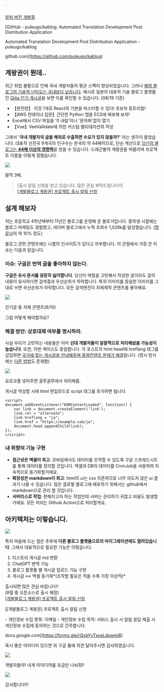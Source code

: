 \`

[알파 버전 개발중](https://github.com/puleugo/kablog)

[GitHub - puleugo/kablog: Automated Translation Development Post Distribution Application

Automated Translation Development Post Distribution Application - puleugo/kablog

github.com](https://github.com/puleugo/kablog)

## 계왕권이 뭔데..

최근 취업 불황으로 인해 국내 개발자들의 평균 스펙이 향상되었습니다. 그러나 <u>해외 블로그의 기술적 난이도는 국내보다 낮습니다</u>. 예시로 일본의 대표적 기술 블로그 플랫폼인 [Qiita 인기 게시글](https://qiita.com/trend)을 보면 이를 확인할 수 있습니다. (08/19 기준)

* 【완전판】 이것 1개로 React의 기본을 마스터할 수 있다! 초보자 튜토리얼!
* 【AWS 컨테이너 입문】간단한 Python 앱을 ECS에 배포해 보자!
* Excel에서 CSV 파일을 '0 내림'이나 '문자화'없이 열기
* 【Vue】VeeVallidate에 의한 커스텀 밸리데이션의 작성

그래서 '**국내 개발자의 글을 해외로 수출하면 수요가 있지 않을까?'** 라는 생각이 들었습니다. 대표적 선진국 9개국의 인구수는 한국의 약 44배이므로, 단순 계산으로 <u>당신의 블로그는 **44배 이상의 영향력**</u>을 얻을 수 있습니다. 드래곤볼의 계왕권을 떠올리며 프로젝트 이름을 이렇게 정했습니다.

![](https://blog.kakaocdn.net/dn/CBX8T/btsI5dW2Rr2/EettUYp2gyLk6Ztnpxamb1/img.png)

딸깍 3배.

> \[출시 알림 신청을 받고 있습니다. 많은 관심 부탁드립니다!!\]  
> [\[개발블로그 계왕권\] 프로젝트 출시 알림 신청](https://forms.gle/rQvbYyTxoeLdowmi6)

## 설계 해보자

저는 초등학교 4학년때부터 11년간 블로그를 운영해 온 블로거입니다. 중학생 시절에는 블로그 마케팅도 경험했고, 네이버 블로그에서 누적 조회수 1,028k를 달성했습니다. ([향로](https://jojoldu.tistory.com/)님의 약 10% 정도)

블로그 관련 콘텐츠에는 나름의 인사이트가 있다고 자부합니다. 이 관점에서 가장 큰 이슈는 다음과 같습니다.

### 이슈: 구글은 번역 글을 좋아하지 않는다.

**구글은 유사 문서를 굉장히 싫어합니다**. 당신이 며칠을 고민해서 작성한 글이라도 글의 내용이 유사하다면 검색결과 우선순위가 하락합니다. 특히 이미지를 동일한 이미지를 그대로 쓰면 우선순위가 하락합니다. 모든 검색엔진이 자체제작 콘텐츠를 좋아해요.

![](https://blog.kakaocdn.net/dn/Ck4j8/btsI9wN5tXS/vudkdGWYzi0yzuyxVJrXkK/img.png)

인기글 중 자체 콘텐츠(8/10)

그럼 어떻게 해야할까요?

### 해결 방안: 상호대체 여부를 명시하라.

사실 우리가 고민하는 내용들은 이미 **선대 개발자들이 알잘딱으로 처리해놨을 가능성이 높습니다**. 또한, 이번 케이스도 동일합니다. 각 포스트의 html head에 hreflang 태그를 삽입하면 <u>국가에 맞는 게시글을 안내해주며 중복컨텐츠 문제가 해결</u>됩니다. (명시 방식에는 [다른 방법](https://developers.google.com/search/docs/specialty/international/localized-versions?hl=en&visit_id=638593952115326122-859270653&rd=1)도 존재함)

![](https://blog.kakaocdn.net/dn/cetFp9/btsI6TDnYjZ/ecm8XMOuyQCjE6Afy8NuJ1/img.png)

요로코롬 넣어주면 굴루굴루에서 처리해줌.

게시글 작성할 시에 html 편집모드로 script 태그를 추가하면 됩니다.

```
<script>
document.addEventListener("DOMContentLoaded", function() {
    var link = document.createElement('link');
    link.rel = "alternate";
    link.hreflang = "ja";
    link.href = "https://example.com/ja";
    document.head.appendChild(link);
});
</script>
```

### 내 취향의 기능 구현

* **접근성은 엑셀이 최고**: 모바일에서도 데이터를 조작할 수 있도록 구글 스프레드시트를 통해 데이터를 정리할 것입니다. 엑셀과 DB의 데이터를 CronJob을 사용하여 지속적으로 동기화할거에요.
* **확장성은 markdown이 최고**: html의 ui는 css 의존하므로 너무 의도치 않은 ui 결과가 나올 수 있습니다. 많은 글로벌 블로그에 배포하기 위해서는 github에서 markdown으로 관리 할 것입니다.
* **서버리스로 작업**: 편해지고자 하는 작업인데 서버는 관리하기 귀찮고 비용도 발생할거에요. 모든 처리는 Github Action으로 처리할게요.

## 아키텍처는 이렇습니다.

![](https://blog.kakaocdn.net/dn/dYEaUf/btsI8JHs3IP/UhtzoHZaXrAqI07gNqrrN0/img.png)

특히 마음에 드는 점은 추후에 **다른 블로그 플랫폼으로의 마이그레이션에도 열려있습니다**. 그래서 대표적으로 필요한 기능은 이렇습니다.

1. 티스토리 게시글 md 변환
2. ChatGPT 변역 기능
3. 블로그 플랫폼 별 게시글 업로드 기능 구현
4. 게시글 &harr; 엑셀 동기화*(조작할 필요은 적을 수록 가장 이상적)*

출시되면 많은 관심 바랍니다!!  
(9월 중 오픈소스로 출시 예정)  
[\[개발블로그 계왕권\] 프로젝트 출시 알림 신청](https://forms.gle/rQvbYyTxoeLdowmi6)

[\[개발블로그 계왕권\] 프로젝트 출시 알림 신청

\- 개인정보 수집 항목: 이메일 - 개인정보 수집 목적: 서비스 출시 시 알림 응답 제출 시 개인정보 수집에 동의하는 것으로 간주합니다.

docs.google.com](https://forms.gle/rQvbYyTxoeLdowmi6)

혹시 좋은 아이디어 있으면 위 구글 폼에 의견 달아주시면 감사하겠습니다.

![](https://blog.kakaocdn.net/dn/pDuYs/btsI9GXo1z5/orkbQ0pkKu1KNxiZuFmkMK/img.webp)

개발자들아! 내게 아이디어를 조금만 나눠줘!!

![](https://blog.kakaocdn.net/dn/Egome/btsI83MvG8b/f19SGQkAV6Jcp9nAfFUWEk/img.png)

감사합니다!!!